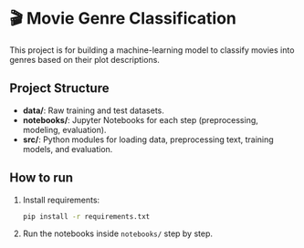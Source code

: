 # 🎬 Movie Genre Classification

This project is for building a machine-learning model to classify movies into genres based on their plot descriptions.

## Project Structure
- **data/**: Raw training and test datasets.
- **notebooks/**: Jupyter Notebooks for each step (preprocessing, modeling, evaluation).
- **src/**: Python modules for loading data, preprocessing text, training models, and evaluation.

## How to run
1. Install requirements:
    ```bash
    pip install -r requirements.txt
    ```

2. Run the notebooks inside `notebooks/` step by step.
